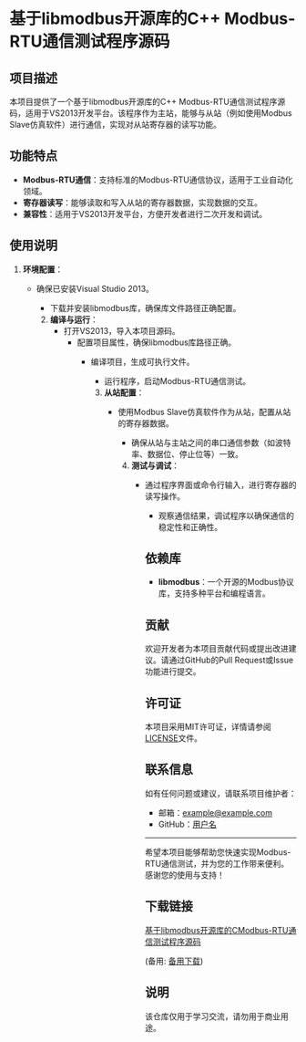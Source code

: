 # 基于libmodbus开源库的C++ Modbus-RTU通信测试程序源码

## 项目描述

本项目提供了一个基于libmodbus开源库的C++ Modbus-RTU通信测试程序源码，适用于VS2013开发平台。该程序作为主站，能够与从站（例如使用Modbus Slave仿真软件）进行通信，实现对从站寄存器的读写功能。

## 功能特点

- **Modbus-RTU通信**：支持标准的Modbus-RTU通信协议，适用于工业自动化领域。
- **寄存器读写**：能够读取和写入从站的寄存器数据，实现数据的交互。
- **兼容性**：适用于VS2013开发平台，方便开发者进行二次开发和调试。

## 使用说明

1. **环境配置**：
   - 确保已安装Visual Studio 2013。
      - 下载并安装libmodbus库，确保库文件路径正确配置。

      2. **编译与运行**：
         - 打开VS2013，导入本项目源码。
            - 配置项目属性，确保libmodbus库路径正确。
               - 编译项目，生成可执行文件。
                  - 运行程序，启动Modbus-RTU通信测试。

                  3. **从站配置**：
                     - 使用Modbus Slave仿真软件作为从站，配置从站的寄存器数据。
                        - 确保从站与主站之间的串口通信参数（如波特率、数据位、停止位等）一致。

                        4. **测试与调试**：
                           - 通过程序界面或命令行输入，进行寄存器的读写操作。
                              - 观察通信结果，调试程序以确保通信的稳定性和正确性。

                              ## 依赖库

                              - **libmodbus**：一个开源的Modbus协议库，支持多种平台和编程语言。

                              ## 贡献

                              欢迎开发者为本项目贡献代码或提出改进建议。请通过GitHub的Pull Request或Issue功能进行提交。

                              ## 许可证

                              本项目采用MIT许可证，详情请参阅[LICENSE](LICENSE)文件。

                              ## 联系信息

                              如有任何问题或建议，请联系项目维护者：
                              - 邮箱：example@example.com
                              - GitHub：[用户名](https://github.com/用户名)

                              ---

                              希望本项目能够帮助您快速实现Modbus-RTU通信测试，并为您的工作带来便利。感谢您的使用与支持！

                              ## 下载链接
                              [基于libmodbus开源库的CModbus-RTU通信测试程序源码](https://pan.quark.cn/s/d6c4287ed198) 

                              (备用: [备用下载](https://pan.baidu.com/s/1qkYaLBxOE9gz1M3MCR1pJQ?pwd=1234))

                              ## 说明

                              该仓库仅用于学习交流，请勿用于商业用途。
